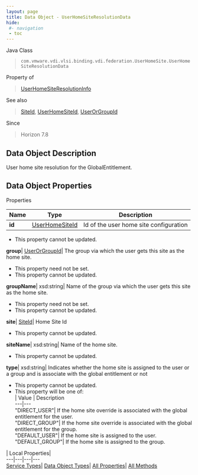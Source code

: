 ```yaml
---
layout: page
title: Data Object - UserHomeSiteResolutionData
hide:
 #- navigation
 - toc
---
```






Java Class  
> `com.vmware.vdi.vlsi.binding.vdi.federation.UserHomeSite.UserHomeSiteResolutionData`

Property of  
> [UserHomeSiteResolutionInfo](vdi.federation.UserHomeSite.UserHomeSiteResolutionInfo.md#field_detail)

See also  
> [SiteId](vdi.entity.SiteId.md), [UserHomeSiteId](vdi.entity.UserHomeSiteId.md), [UserOrGroupId](vdi.entity.UserOrGroupId.md)

Since  
> Horizon 7.8


## Data Object Description 

User home site resolution for the GlobalEntitlement. 

## Data Object Properties

Properties

Name |  Type |  Description   
---|---|---  
**id**| [UserHomeSiteId](vdi.entity.UserHomeSiteId.md)|  Id of the user home site configuration   


 * This property cannot be updated.

  
**group**| [UserOrGroupId](vdi.entity.UserOrGroupId.md)|  The group via which the user gets this site as the home site.   


 * This property need not be set.
 * This property cannot be updated.

  
**groupName**|  xsd:string|  Name of the group via which the user gets this site as the home site.   


 * This property need not be set.
 * This property cannot be updated.

  
**site**| [SiteId](vdi.entity.SiteId.md)|  Home Site Id   


 * This property cannot be updated.

  
**siteName**|  xsd:string|  Name of the home site.   


 * This property cannot be updated.

  
**type**|  xsd:string|  Indicates whether the home site is assigned to the user or a group and is associate with the global entitlement or not   


 * This property cannot be updated.
  * This property will be one of:  
|  Value |  Description   
---|---  
"DIRECT_USER"| If the home site override is associated with the global entitlement for the user.  
"DIRECT_GROUP"| If the home site override is associated with the global entitlement for the group.  
"DEFAULT_USER"| If the home site is assigned to the user.  
"DEFAULT_GROUP"| If the home site is assigned to the group.  

  
  
  
 | Local Properties|   
---|---|---|---  
[Service Types](index-mo_types.md)| [Data Object Types](index-do_types.md)| [All Properties](index-properties.md)| [All Methods](index-methods.md)  
  
  
